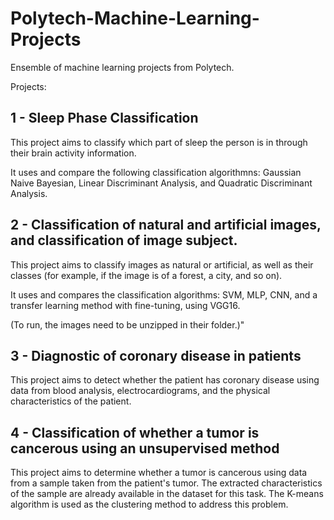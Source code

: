 # Polytech-Machine-Learning-Projects
Ensemble of machine learning projects from Polytech.

Projects:

## 1 - Sleep Phase Classification

This project aims to classify which part of sleep the person is in through 
their brain activity information.

It uses and compare the following classification algorithmns: Gaussian Naive Bayesian, 
Linear Discriminant Analysis, and Quadratic Discriminant Analysis.

## 2 - Classification of natural and artificial images, and classification of image subject.

This project aims to classify images as natural or artificial, as well as their classes 
(for example, if the image is of a forest, a city, and so on).

It uses and compares the classification algorithms: SVM, MLP, CNN, and a transfer 
learning method with fine-tuning, using VGG16.

(To run, the images need to be unzipped in their folder.)"

## 3 - Diagnostic of coronary disease in patients

This project aims to detect whether the patient has coronary disease using data from blood 
analysis, electrocardiograms, and the physical characteristics of the patient.

## 4 - Classification of whether a tumor is cancerous using an unsupervised method

This project aims to determine whether a tumor is cancerous using data from a sample taken 
from the patient's tumor. The extracted characteristics of the sample are already available 
in the dataset for this task. The K-means algorithm is used as the clustering method to address 
this problem.
